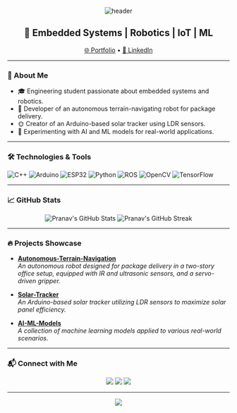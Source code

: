 <!-- Banner -->
<p align="center">
  <img src="https://capsule-render.vercel.app/api?type=waving&color=0:00c6ff,100:0072ff&height=200&section=header&text=Hi%20there,%20I'm%20Pranav%20Banga!&fontSize=40&fontAlignY=35&animation=fadeIn" alt="header"/>
</p>

<!-- Introduction -->
<h2 align="center">🚀 Embedded Systems | Robotics | IoT | ML</h2>
<p align="center">
  <a href="https://pranavbanga.netlify.app/">🌐 Portfolio</a> •
  <a href="https://www.linkedin.com/in/pranav-banga-a3756b200/">🔗 LinkedIn</a>
</p>

---

### 🧠 About Me

- 🎓 Engineering student passionate about embedded systems and robotics.
- 🤖 Developer of an autonomous terrain-navigating robot for package delivery.
- 🌞 Creator of an Arduino-based solar tracker using LDR sensors.
- 🧪 Experimenting with AI and ML models for real-world applications.

---

### 🛠️ Technologies & Tools

![C++](https://img.shields.io/badge/C++-00599C?style=for-the-badge&logo=c%2B%2B&logoColor=white)
![Arduino](https://img.shields.io/badge/Arduino-00979D?style=for-the-badge&logo=arduino&logoColor=white)
![ESP32](https://img.shields.io/badge/ESP32-000000?style=for-the-badge&logo=espressif&logoColor=white)
![Python](https://img.shields.io/badge/Python-3776AB?style=for-the-badge&logo=python&logoColor=white)
![ROS](https://img.shields.io/badge/ROS-22314E?style=for-the-badge&logo=ros&logoColor=white)
![OpenCV](https://img.shields.io/badge/OpenCV-5C3EE8?style=for-the-badge&logo=opencv&logoColor=white)
![TensorFlow](https://img.shields.io/badge/TensorFlow-FF6F00?style=for-the-badge&logo=tensorflow&logoColor=white)

---

### 📈 GitHub Stats

<p align="center">
  <img src="https://github-readme-stats.vercel.app/api?username=pranavbanga1&show_icons=true&theme=radical" alt="Pranav's GitHub Stats" />
  <img src="https://github-readme-streak-stats.herokuapp.com/?user=pranavbanga1&theme=radical" alt="Pranav's GitHub Streak" />
</p>

---

### 🔥 Projects Showcase

- **[Autonomous-Terrain-Navigation](https://github.com/pranavbanga1/Autonomous-Terrain-Navigation)**  
  *An autonomous robot designed for package delivery in a two-story office setup, equipped with IR and ultrasonic sensors, and a servo-driven gripper.*

- **[Solar-Tracker](https://github.com/pranavbanga1/Solar-Tracker)**  
  *An Arduino-based solar tracker utilizing LDR sensors to maximize solar panel efficiency.*

- **[AI-ML-Models](https://github.com/pranavbanga1/AI-ML-Models)**  
  *A collection of machine learning models applied to various real-world scenarios.*

---

### 📬 Connect with Me

<p align="center">
  <a href="https://www.linkedin.com/in/pranav-banga-a3756b200/"><img src="https://img.shields.io/badge/LinkedIn-0077B5?style=for-the-badge&logo=linkedin&logoColor=white"/></a>
  <a href="mailto:your.email@example.com"><img src="https://img.shields.io/badge/Email-D14836?style=for-the-badge&logo=gmail&logoColor=white"/></a>
  <a href="https://pranavbanga.netlify.app/"><img src="https://img.shields.io/badge/Portfolio-000000?style=for-the-badge&logo=vercel&logoColor=white"/></a>
</p>

---

<p align="center">
  <img src="https://capsule-render.vercel.app/api?type=waving&color=0:00c6ff,100:0072ff&height=100&section=footer"/>
</p>

